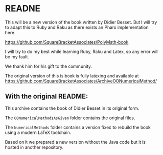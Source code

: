 # READNE

This will be a new version of the book written by Didier Besset.
But I will try to adapt this to Ruby and Raku as there exists an Pharo implementation 
here:

https://github.com/SquareBracketAssociates/PolyMath-book

I will try to do my best while learning Ruby, Raku and Latex, so any error will be my fault.

We thank him for his gift to the community.

The original version of this is book is fully latexing and available at
https://github.com/SquareBracketAssociates/ArchiveOONumericalMethod/

## With the original README:

This archive contains the book of Didier Besset in its original form. 

The `OONumericalMethodsAsGiven` folder contains the original files.

The `NumericalMethods` folder contains a version fixed to rebuild the book using a modern LaTeX toolchain.

Based on it we prepared a new version without the Java code but it is hosted in another repository.

